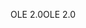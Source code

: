 <span data-ttu-id="175a0-101">OLE 2.0</span><span class="sxs-lookup"><span data-stu-id="175a0-101">OLE 2.0</span></span>